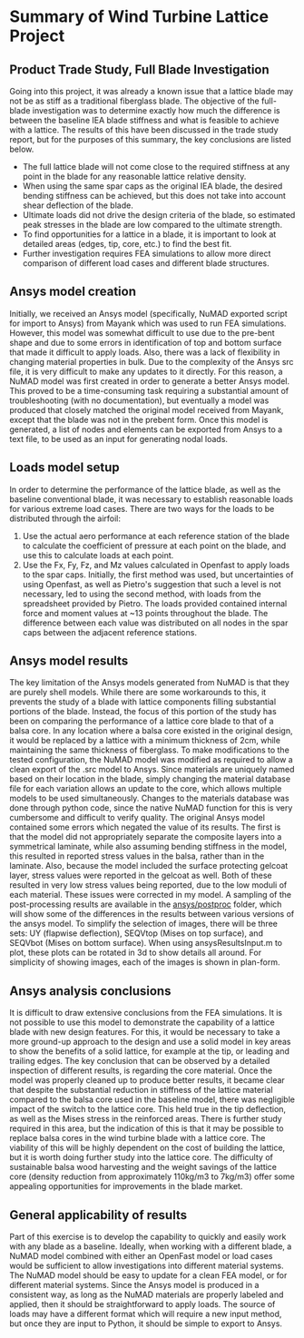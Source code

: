 # Summary of Wind Turbine Lattice Project
## Product Trade Study, Full Blade Investigation
Going into this project, it was already a known issue that a lattice blade may not be as stiff as a traditional fiberglass blade. The objective of the full-blade investigation was to determine exactly how much the difference is between the baseline IEA blade stiffness and what is feasible to achieve with a lattice. The results of this have been discussed in the trade study report, but for the purposes of this summary, the key conclusions are listed below.
- The full lattice blade will not come close to the required stiffness at any point in the blade for any reasonable lattice relative density.
- When using the same spar caps as the original IEA blade, the desired bending stiffness can be achieved, but this does not take into account shear deflection of the blade.
- Ultimate loads did not drive the design criteria of the blade, so estimated peak stresses in the blade are low compared to the ultimate strength.
- To find opportunities for a lattice in a blade, it is important to look at detailed areas (edges, tip, core, etc.) to find the best fit.
- Further investigation requires FEA simulations to allow more direct comparison of different load cases and different blade structures.
## Ansys model creation
Initially, we received an Ansys model (specifically, NuMAD exported script for import to Ansys) from Mayank which was used to run FEA simulations. However, this model was somewhat difficult to use due to the pre-bent shape and due to some errors in identification of top and bottom surface that made it difficult to apply loads. Also, there was a lack of flexibility in changing material properties in bulk. Due to the complexity of the Ansys src file, it is very difficult to make any updates to it directly.
For this reason, a NuMAD model was first created in order to generate a better Ansys model. This proved to be a time-consuming task requiring a substantial amount of troubleshooting (with no documentation), but eventually a model was produced that closely matched the original model received from Mayank, except that the blade was not in the prebent form.
Once this model is generated, a list of nodes and elements can be exported from Ansys to a text file, to be used as an input for generating nodal loads.
## Loads model setup
In order to determine the performance of the lattice blade, as well as the baseline conventional blade, it was necessary to establish reasonable loads for various extreme load cases. There are two ways for the loads to be distributed through the airfoil:
1. Use the actual aero performance at each reference station of the blade to calculate the coefficient of pressure at each point on the blade, and use this to calculate loads at each point.
2. Use the Fx, Fy, Fz, and Mz values calculated in Openfast to apply loads to the spar caps.
Initially, the first method was used, but uncertainties of using Openfast, as well as Pietro's suggestion that such a level is not necessary, led to using the second method, with loads from the spreadsheet provided by Pietro. The loads provided contained internal force and moment values at ~13 points throughout the blade. The difference between each value was distributed on all nodes in the spar caps between the adjacent reference stations.
## Ansys model results
The key limitation of the Ansys models generated from NuMAD is that they are purely shell models. While there are some workarounds to this, it prevents the study of a blade with lattice components filling substantial portions of the blade. Instead, the focus of this portion of the study has been on comparing the performance of a lattice core blade to that of a balsa core. In any location where a balsa core existed in the original design, it would be replaced by a lattice with a minimum thickness of 2cm, while maintaining the same thickness of fiberglass.
To make modifications to the tested configuration, the NuMAD model was modified as required to allow a clean export of the .src model to Ansys. Since materials are uniquely named based on their location in the blade, simply changing the material database file for each variation allows an update to the core, which allows multiple models to be used simultaneously. Changes to the materials database was done through python code, since the native NuMAD function for this is very cumbersome and difficult to verify quality.
The original Ansys model contained some errors which negated the value of its results. The first is that the model did not appropriately separate the composite layers into a symmetrical laminate, while also assuming bending stiffness in the model, this resulted in reported stress values in the balsa, rather than in the laminate. Also, because the model included the surface protecting gelcoat layer, stress values were reported in the gelcoat as well. Both of these resulted in very low stress values being reported, due to the low moduli of each material. These issues were corrected in my model.
A sampling of the post-processing results are available in the [ansys/postproc](ansys/postproc) folder, which will show some of the differences in the results between various versions of the ansys model. To simplify the selection of images, there will be three sets: UY (flapwise deflection), SEQVtop (Mises on top surface), and SEQVbot (Mises on bottom surface). When using ansysResultsInput.m to plot, these plots can be rotated in 3d to show details all around. For simplicity of showing images, each of the images is shown in plan-form.
## Ansys analysis conclusions
It is difficult to draw extensive conclusions from the FEA simulations. It is not possible to use this model to demonstrate the capability of a lattice blade with new design features. For this, it would be necessary to take a more ground-up approach to the design and use a solid model in key areas to show the benefits of a solid lattice, for example at the tip, or leading and trailing edges.
The key conclusion that can be observed by a detailed inspection of different results, is regarding the core material. Once the model was properly cleaned up to produce better results, it became clear that despite the substantial reduction in stiffness of the lattice material compared to the balsa core used in the baseline model, there was negligible impact of the switch to the lattice core. This held true in the tip deflection, as well as the Mises stress in the reinforced areas. There is further study required in this area, but the indication of this is that it may be possible to replace balsa cores in the wind turbine blade with a lattice core. The viability of this will be highly dependent on the cost of building the lattice, but it is worth doing further study into the lattice core. The difficulty of sustainable balsa wood harvesting and the weight savings of the lattice core (density reduction from approximately 110kg/m3 to 7kg/m3) offer some appealing opportunities for improvements in the blade market.
## General applicability of results
Part of this exercise is to develop the capability to quickly and easily work with any blade as a baseline. Ideally, when working with a different blade, a NuMAD model combined with either an OpenFast model or load cases would be sufficient to allow investigations into different material systems. The NuMAD model should be easy to update for a clean FEA model, or for different material systems. Since the Ansys model is produced in a consistent way, as long as the NuMAD materials are properly labeled and applied, then it should be straightforward to apply loads. The source of loads may have a different format which will require a new input method, but once they are input to Python, it should be simple to export to Ansys.
